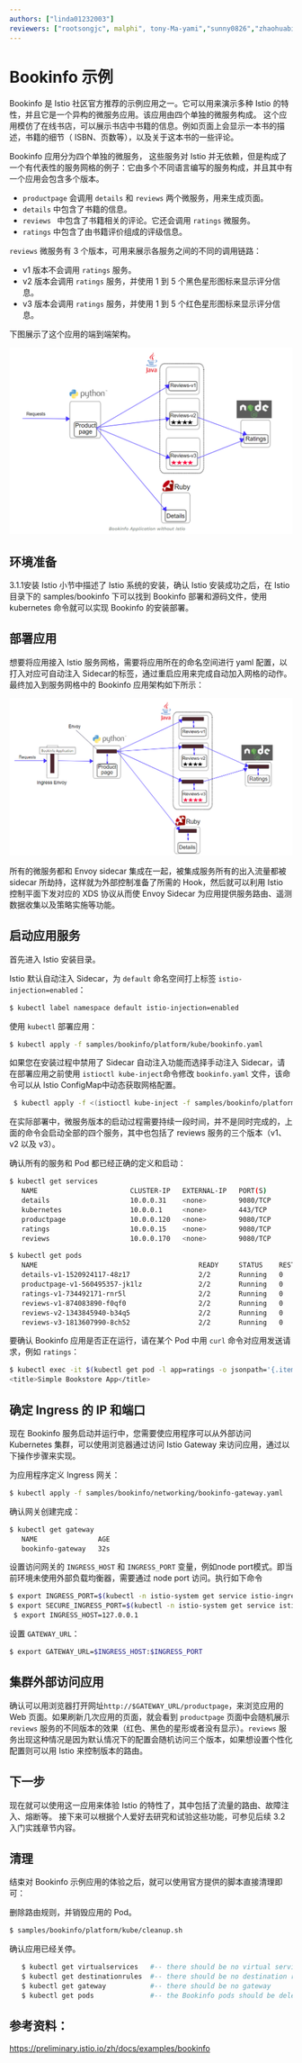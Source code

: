 ```yaml
---
authors: ["linda01232003"]
reviewers: ["rootsongjc", malphi", tony-Ma-yami","sunny0826","zhaohuabing"]
---
```



# Bookinfo 示例

Bookinfo 是 Istio 社区官方推荐的示例应用之一。它可以用来演示多种 Istio 的特性，并且它是一个异构的微服务应用。该应用由四个单独的微服务构成。 这个应用模仿了在线书店，可以展示书店中书籍的信息。例如页面上会显示一本书的描述，书籍的细节（ ISBN、页数等），以及关于这本书的一些评论。 

Bookinfo 应用分为四个单独的微服务， 这些服务对 Istio 并无依赖，但是构成了一个有代表性的服务网格的例子：它由多个不同语言编写的服务构成，并且其中有一个应用会包含多个版本。 


- `productpage` 会调用 `details` 和 `reviews` 两个微服务，用来生成页面。
- `details` 中包含了书籍的信息。
- `reviews ` 中包含了书籍相关的评论。它还会调用 `ratings` 微服务。
- `ratings` 中包含了由书籍评价组成的评级信息。

`reviews` 微服务有 3 个版本，可用来展示各服务之间的不同的调用链路：

- v1 版本不会调用 `ratings` 服务。
- v2 版本会调用 `ratings` 服务，并使用 1 到 5 个黑色星形图标来显示评分信息。
- v3 版本会调用 `ratings` 服务，并使用 1 到 5 个红色星形图标来显示评分信息。

下图展示了这个应用的端到端架构。

![Bookinfo Application without Istio](../images/Bookinfo-Application-without-Istio.png)

## 环境准备

3.1.1安装 Istio 小节中描述了 Istio 系统的安装，确认 Istio 安装成功之后，在 Istio 目录下的 samples/bookinfo 下可以找到 Bookinfo 部署和源码文件，使用 kubernetes 命令就可以实现 Bookinfo 的安装部署。

## 部署应用

想要将应用接入 Istio 服务网格，需要将应用所在的命名空间进行 yaml 配置，以打入对应可自动注入 Sidecar的标签，通过重启应用来完成自动加入网格的动作。最终加入到服务网格中的 Bookinfo 应用架构如下所示：

![Bookinfo Application](../images/Bookinfo-Application.png)

所有的微服务都和 Envoy sidecar 集成在一起，被集成服务所有的出入流量都被 sidecar 所劫持，这样就为外部控制准备了所需的 Hook，然后就可以利用 Istio 控制平面下发对应的 XDS 协议从而使 Envoy Sidecar 为应用提供服务路由、遥测数据收集以及策略实施等功能。 

## 启动应用服务

首先进入 Istio 安装目录。

Istio 默认自动注入 Sidecar，为 `default` 命名空间打上标签 `istio-injection=enabled`：
```bash
$ kubectl label namespace default istio-injection=enabled
```
使用 `kubectl` 部署应用：
```bash
$ kubectl apply -f samples/bookinfo/platform/kube/bookinfo.yaml
```

如果您在安装过程中禁用了 Sidecar 自动注入功能而选择手动注入 Sidecar，请在部署应用之前使用 `istioctl kube-inject`命令修改 `bookinfo.yaml` 文件，该命令可以从 Istio ConfigMap中动态获取网格配置。

```bash
 $ kubectl apply -f <(istioctl kube-inject -f samples/bookinfo/platform/kube/bookinfo.yaml)
```
在实际部署中，微服务版本的启动过程需要持续一段时间，并不是同时完成的，上面的命令会启动全部的四个服务，其中也包括了 reviews 服务的三个版本（v1、v2 以及 v3）。


确认所有的服务和 Pod 都已经正确的定义和启动：

```bash
$ kubectl get services
   NAME                       CLUSTER-IP   EXTERNAL-IP   PORT(S)              AGE
   details                    10.0.0.31    <none>        9080/TCP             6m
   kubernetes                 10.0.0.1     <none>        443/TCP              7d
   productpage                10.0.0.120   <none>        9080/TCP             6m
   ratings                    10.0.0.15    <none>        9080/TCP             6m
   reviews                    10.0.0.170   <none>        9080/TCP             6m
```

```bash
$ kubectl get pods
   NAME                                        READY     STATUS    RESTARTS   AGE
   details-v1-1520924117-48z17                 2/2       Running   0          6m
   productpage-v1-560495357-jk1lz              2/2       Running   0          6m
   ratings-v1-734492171-rnr5l                  2/2       Running   0          6m
   reviews-v1-874083890-f0qf0                  2/2       Running   0          6m
   reviews-v2-1343845940-b34q5                 2/2       Running   0          6m
   reviews-v3-1813607990-8ch52                 2/2       Running   0          6m
```

要确认 Bookinfo 应用是否正在运行，请在某个 Pod 中用 `curl` 命令对应用发送请求，例如 `ratings`：
```bash
$ kubectl exec -it $(kubectl get pod -l app=ratings -o jsonpath='{.items[0].metadata.name}') -c ratings -- curl productpage:9080/productpage | grep -o "<title>.*</title>"
<title>Simple Bookstore App</title>
```

## 确定 Ingress 的 IP 和端口

现在 Bookinfo 服务启动并运行中，您需要使应用程序可以从外部访问 Kubernetes 集群，可以使用浏览器通过访问 Istio Gateway 来访问应用，通过以下操作步骤来实现。

为应用程序定义 Ingress 网关：
```bash
$ kubectl apply -f samples/bookinfo/networking/bookinfo-gateway.yaml
```

确认网关创建完成：
```bash
$ kubectl get gateway
   NAME               AGE
   bookinfo-gateway   32s
```

设置访问网关的 `INGRESS_HOST` 和 `INGRESS_PORT` 变量，例如node port模式。即当前环境未使用外部负载均衡器，需要通过 node port 访问。执行如下命令
```bash
$ export INGRESS_PORT=$(kubectl -n istio-system get service istio-ingressgateway -o jsonpath='{.spec.ports[?(@.name=="http2")].nodePort}')
$ export SECURE_INGRESS_PORT=$(kubectl -n istio-system get service istio-ingressgateway -o jsonpath='{.spec.ports[?(@.name=="https")].nodePort}')
 $ export INGRESS_HOST=127.0.0.1
```

设置 `GATEWAY_URL`：
```bash
$ export GATEWAY_URL=$INGRESS_HOST:$INGRESS_PORT
```

## 集群外部访问应用
确认可以用浏览器打开网址`http://$GATEWAY_URL/productpage`，来浏览应用的 Web 页面。如果刷新几次应用的页面，就会看到 `productpage` 页面中会随机展示 `reviews` 服务的不同版本的效果（红色、黑色的星形或者没有显示）。`reviews` 服务出现这种情况是因为默认情况下的配置会随机访问三个版本，如果想设置个性化配置则可以用 Istio 来控制版本的路由。


## 下一步

现在就可以使用这一应用来体验 Istio 的特性了，其中包括了流量的路由、故障注入、熔断等。 接下来可以根据个人爱好去研究和试验这些功能，可参见后续 3.2 入门实践章节内容。

## 清理

结束对 Bookinfo 示例应用的体验之后，就可以使用官方提供的脚本直接清理即可：

删除路由规则，并销毁应用的 Pod。
```bash
$ samples/bookinfo/platform/kube/cleanup.sh
```

确认应用已经关停。
```bash
   $ kubectl get virtualservices   #-- there should be no virtual services
   $ kubectl get destinationrules  #-- there should be no destination rules
   $ kubectl get gateway           #-- there should be no gateway
   $ kubectl get pods              #-- the Bookinfo pods should be deleted
```

## 参考资料：
https://preliminary.istio.io/zh/docs/examples/bookinfo 

